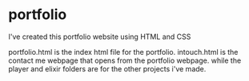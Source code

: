 # portfolio
I've created this portfolio website using HTML and CSS

portfolio.html is the index html file for the portfolio.
intouch.html is the contact me webpage that opens from the portfolio webpage.
while the player and elixir folders are for the other projects i've made.
